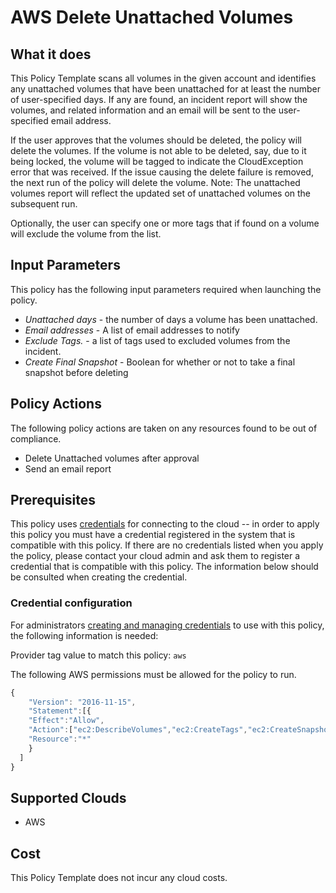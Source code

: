 # AWS Delete Unattached Volumes

## What it does

This Policy Template scans all volumes in the given account and identifies any unattached volumes that have been unattached for at least the number of user-specified days. If any are found, an incident report will show the volumes, and related information and an email will be sent to the user-specified email address.

If the user approves that the volumes should be deleted, the policy will delete the volumes.
If the volume is not able to be deleted, say, due to it being locked, the volume will be tagged to indicate the CloudException error that was received.
If the issue causing the delete failure is removed, the next run of the policy will delete the volume.
Note: The unattached volumes report will reflect the updated set of unattached volumes on the subsequent run.

Optionally, the user can specify one or more tags that if found on a volume will exclude the volume from the list.

## Input Parameters

This policy has the following input parameters required when launching the policy.

- *Unattached days* - the number of days a volume has been unattached.
- *Email addresses* - A list of email addresses to notify
- *Exclude Tags.* - a list of tags used to excluded volumes from the incident.
- *Create Final Snapshot* - Boolean for whether or not to take a final snapshot before deleting

## Policy Actions

The following policy actions are taken on any resources found to be out of compliance.

- Delete Unattached volumes after approval
- Send an email report

## Prerequisites

This policy uses [credentials](https://docs.rightscale.com/policies/users/guides/credential_management.html) for connecting to the cloud -- in order to apply this policy you must have a credential registered in the system that is compatible with this policy. If there are no credentials listed when you apply the policy, please contact your cloud admin and ask them to register a credential that is compatible with this policy. The information below should be consulted when creating the credential.

### Credential configuration

For administrators [creating and managing credentials](https://docs.rightscale.com/policies/users/guides/credential_management.html) to use with this policy, the following information is needed:

Provider tag value to match this policy: `aws`

The following AWS permissions must be allowed for the policy to run.

```javascript
{
    "Version": "2016-11-15",
    "Statement":[{
    "Effect":"Allow",
    "Action":["ec2:DescribeVolumes","ec2:CreateTags","ec2:CreateSnapshot","ec2:DescribeSnapshots","ec2:DeleteVolume"],
    "Resource":"*"
    }
  ]
}
```

## Supported Clouds

- AWS

## Cost

This Policy Template does not incur any cloud costs.
